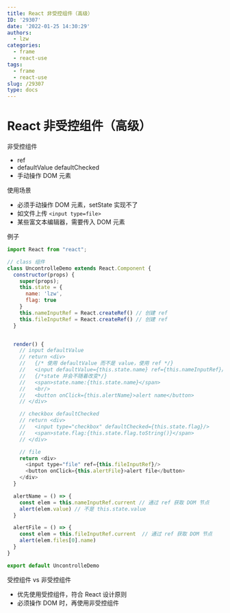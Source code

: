 ```yaml
---
title: React 非受控组件（高级）
ID: '29307'
date: '2022-01-25 14:30:29'
authors:
  - lzw
categories:
  - frame
  - react-use
tags:
  - frame
  - react-use
slug: /29307
type: docs
---
```


# React 非受控组件（高级）

非受控组件

- ref
- defaultValue defaultChecked
- 手动操作 DOM 元素

使用场景

- 必须手动操作 DOM 元素，setState 实现不了
- 如文件上传 `<input type=file>`
- 某些富文本编辑器，需要传入 DOM 元素

例子

```js
import React from "react";

// class 组件
class UncontrolleDemo extends React.Component {
  constructor(props) {
    super(props);
    this.state = {
      name: 'lzw',
      flag: true
    }
    this.nameInputRef = React.createRef() // 创建 ref
    this.fileInputRef = React.createRef() // 创建 ref
  }


  render() {
    // input defaultValue
    // return <div>
    //   {/* 使用 defaultValue 而不是 value，使用 ref */}
    //   <input defaultValue={this.state.name} ref={this.nameInputRef}/>
    //   {/*state 并会不随着改变*/}
    //   <span>state.name:{this.state.name}</span>
    //   <br/>
    //   <button onClick={this.alertName}>alert name</button>
    // </div>

    // checkbox defaultChecked
    // return <div>
    //   <input type="checkbox" defaultChecked={this.state.flag}/>
    //   <span>state.flag:{this.state.flag.toString()}</span>
    // </div>

    // file
    return <div>
      <input type="file" ref={this.fileInputRef}/>
      <button onClick={this.alertFile}>alert file</button>
    </div>
  }

  alertName = () => {
    const elem = this.nameInputRef.current // 通过 ref 获取 DOM 节点
    alert(elem.value) // 不是 this.state.value
  }

  alertFile = () => {
    const elem = this.fileInputRef.current  // 通过 ref 获取 DOM 节点
    alert(elem.files[0].name)
  }
}

export default UncontrolleDemo
```

受控组件 vs 非受控组件

- 优先使用受控组件，符合 React 设计原则
- 必须操作 DOM 时，再使用非受控组件
